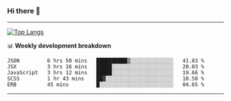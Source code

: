 ### Hi there 👋

-------
[![Top Langs](https://github-readme-stats.vercel.app/api/top-langs/?username=ashish-r)](https://github.com/anuraghazra/github-readme-stats)

📊 **Weekly development breakdown**
<!--START_SECTION:waka-->
```text
JSON         6 hrs 50 mins   ██████████▒░░░░░░░░░░░░░░   41.83 % 
JSX          3 hrs 16 mins   █████░░░░░░░░░░░░░░░░░░░░   20.03 % 
JavaScript   3 hrs 12 mins   █████░░░░░░░░░░░░░░░░░░░░   19.66 % 
SCSS         1 hr 43 mins    ██▓░░░░░░░░░░░░░░░░░░░░░░   10.58 % 
ERB          45 mins         █░░░░░░░░░░░░░░░░░░░░░░░░   04.65 % 
```
<!--END_SECTION:waka-->
-------

<!--
**ashish-r/ashish-r** is a ✨ _special_ ✨ repository because its `README.md` (this file) appears on your GitHub profile.

Here are some ideas to get you started:

- 🔭 I’m currently working on ...
- 🌱 I’m currently learning ...
- 👯 I’m looking to collaborate on ...
- 🤔 I’m looking for help with ...
- 💬 Ask me about ...
- 📫 How to reach me: ...
- 😄 Pronouns: ...
- ⚡ Fun fact: ...
-->
